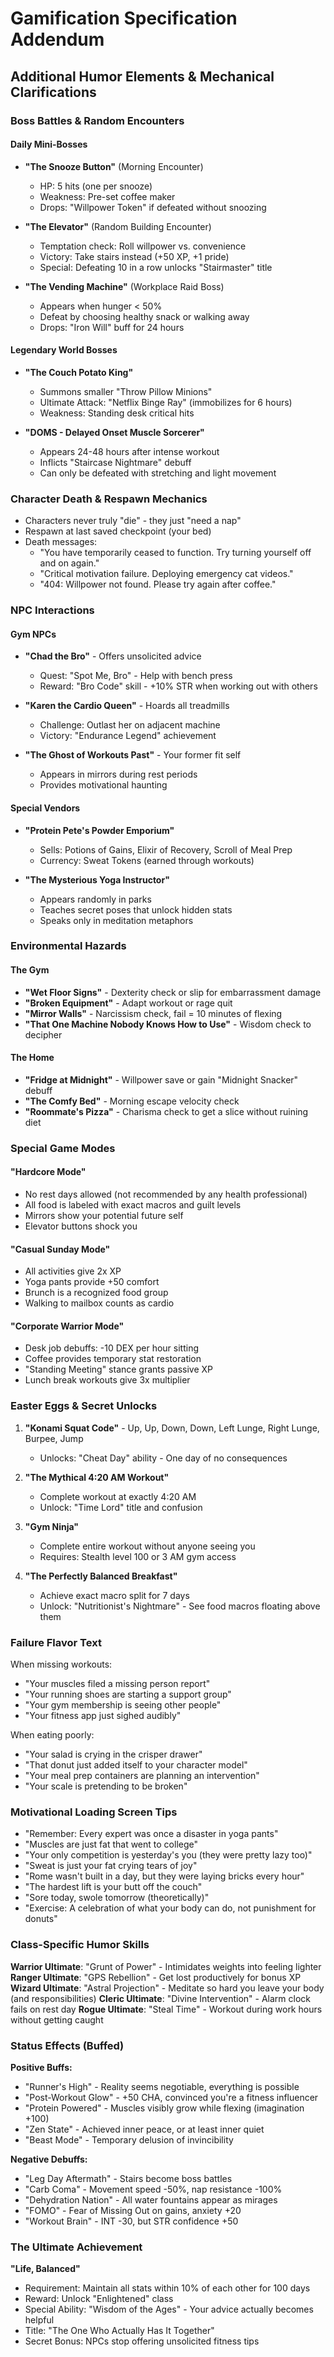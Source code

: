 # Gamification Specification Addendum
## Additional Humor Elements & Mechanical Clarifications

### Boss Battles & Random Encounters

#### Daily Mini-Bosses
- **"The Snooze Button"** (Morning Encounter)
  - HP: 5 hits (one per snooze)
  - Weakness: Pre-set coffee maker
  - Drops: "Willpower Token" if defeated without snoozing
  
- **"The Elevator"** (Random Building Encounter)
  - Temptation check: Roll willpower vs. convenience
  - Victory: Take stairs instead (+50 XP, +1 pride)
  - Special: Defeating 10 in a row unlocks "Stairmaster" title

- **"The Vending Machine"** (Workplace Raid Boss)
  - Appears when hunger < 50%
  - Defeat by choosing healthy snack or walking away
  - Drops: "Iron Will" buff for 24 hours

#### Legendary World Bosses
- **"The Couch Potato King"** 
  - Summons smaller "Throw Pillow Minions"
  - Ultimate Attack: "Netflix Binge Ray" (immobilizes for 6 hours)
  - Weakness: Standing desk critical hits

- **"DOMS - Delayed Onset Muscle Sorcerer"**
  - Appears 24-48 hours after intense workout
  - Inflicts "Staircase Nightmare" debuff
  - Can only be defeated with stretching and light movement

### Character Death & Respawn Mechanics
- Characters never truly "die" - they just "need a nap"
- Respawn at last saved checkpoint (your bed)
- Death messages:
  - "You have temporarily ceased to function. Try turning yourself off and on again."
  - "Critical motivation failure. Deploying emergency cat videos."
  - "404: Willpower not found. Please try again after coffee."

### NPC Interactions

#### Gym NPCs
- **"Chad the Bro"** - Offers unsolicited advice
  - Quest: "Spot Me, Bro" - Help with bench press
  - Reward: "Bro Code" skill - +10% STR when working out with others
  
- **"Karen the Cardio Queen"** - Hoards all treadmills
  - Challenge: Outlast her on adjacent machine
  - Victory: "Endurance Legend" achievement

- **"The Ghost of Workouts Past"** - Your former fit self
  - Appears in mirrors during rest periods
  - Provides motivational haunting

#### Special Vendors
- **"Protein Pete's Powder Emporium"**
  - Sells: Potions of Gains, Elixir of Recovery, Scroll of Meal Prep
  - Currency: Sweat Tokens (earned through workouts)
  
- **"The Mysterious Yoga Instructor"**
  - Appears randomly in parks
  - Teaches secret poses that unlock hidden stats
  - Speaks only in meditation metaphors

### Environmental Hazards

#### The Gym
- **"Wet Floor Signs"** - Dexterity check or slip for embarrassment damage
- **"Broken Equipment"** - Adapt workout or rage quit
- **"Mirror Walls"** - Narcissism check, fail = 10 minutes of flexing
- **"That One Machine Nobody Knows How to Use"** - Wisdom check to decipher

#### The Home
- **"Fridge at Midnight"** - Willpower save or gain "Midnight Snacker" debuff
- **"The Comfy Bed"** - Morning escape velocity check
- **"Roommate's Pizza"** - Charisma check to get a slice without ruining diet

### Special Game Modes

#### "Hardcore Mode"
- No rest days allowed (not recommended by any health professional)
- All food is labeled with exact macros and guilt levels
- Mirrors show your potential future self
- Elevator buttons shock you

#### "Casual Sunday Mode"  
- All activities give 2x XP
- Yoga pants provide +50 comfort
- Brunch is a recognized food group
- Walking to mailbox counts as cardio

#### "Corporate Warrior Mode"
- Desk job debuffs: -10 DEX per hour sitting
- Coffee provides temporary stat restoration
- "Standing Meeting" stance grants passive XP
- Lunch break workouts give 3x multiplier

### Easter Eggs & Secret Unlocks

1. **"Konami Squat Code"** - Up, Up, Down, Down, Left Lunge, Right Lunge, Burpee, Jump
   - Unlocks: "Cheat Day" ability - One day of no consequences

2. **"The Mythical 4:20 AM Workout"**
   - Complete workout at exactly 4:20 AM
   - Unlock: "Time Lord" title and confusion

3. **"Gym Ninja"**
   - Complete entire workout without anyone seeing you
   - Requires: Stealth level 100 or 3 AM gym access

4. **"The Perfectly Balanced Breakfast"**
   - Achieve exact macro split for 7 days
   - Unlock: "Nutritionist's Nightmare" - See food macros floating above them

### Failure Flavor Text

When missing workouts:
- "Your muscles filed a missing person report"
- "Your running shoes are starting a support group"
- "Your gym membership is seeing other people"
- "Your fitness app just sighed audibly"

When eating poorly:
- "Your salad is crying in the crisper drawer"
- "That donut just added itself to your character model"
- "Your meal prep containers are planning an intervention"
- "Your scale is pretending to be broken"

### Motivational Loading Screen Tips
- "Remember: Every expert was once a disaster in yoga pants"
- "Muscles are just fat that went to college"
- "Your only competition is yesterday's you (they were pretty lazy too)"
- "Sweat is just your fat crying tears of joy"
- "Rome wasn't built in a day, but they were laying bricks every hour"
- "The hardest lift is your butt off the couch"
- "Sore today, swole tomorrow (theoretically)"
- "Exercise: A celebration of what your body can do, not punishment for donuts"

### Class-Specific Humor Skills

**Warrior Ultimate**: "Grunt of Power" - Intimidates weights into feeling lighter
**Ranger Ultimate**: "GPS Rebellion" - Get lost productively for bonus XP  
**Wizard Ultimate**: "Astral Projection" - Meditate so hard you leave your body (and responsibilities)
**Cleric Ultimate**: "Divine Intervention" - Alarm clock fails on rest day
**Rogue Ultimate**: "Steal Time" - Workout during work hours without getting caught

### Status Effects (Buffed)

**Positive Buffs:**
- "Runner's High" - Reality seems negotiable, everything is possible
- "Post-Workout Glow" - +50 CHA, convinced you're a fitness influencer
- "Protein Powered" - Muscles visibly grow while flexing (imagination +100)
- "Zen State" - Achieved inner peace, or at least inner quiet
- "Beast Mode" - Temporary delusion of invincibility

**Negative Debuffs:**
- "Leg Day Aftermath" - Stairs become boss battles
- "Carb Coma" - Movement speed -50%, nap resistance -100%
- "Dehydration Nation" - All water fountains appear as mirages
- "FOMO" - Fear of Missing Out on gains, anxiety +20
- "Workout Brain" - INT -30, but STR confidence +50

### The Ultimate Achievement
**"Life, Balanced"**
- Requirement: Maintain all stats within 10% of each other for 100 days
- Reward: Unlock "Enlightened" class
- Special Ability: "Wisdom of the Ages" - Your advice actually becomes helpful
- Title: "The One Who Actually Has It Together"
- Secret Bonus: NPCs stop offering unsolicited fitness tips